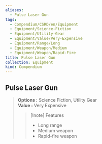 ```yaml
---
aliases:
  - Pulse Laser Gun
tags:
  - Compendium/CSRD/en/Equipment
  - Equipment/Science-Fiction
  - Equipment/Utility-Gear
  - Equipment/Value/Very-Expensive
  - Equipment/Range/Long
  - Equipment/Weapon/Medium
  - Equipment/Weapon/Rapid-Fire
title: Pulse Laser Gun
collection: Equipment
kind: Compendium
---
```

## Pulse Laser Gun  
  
>  
> **Options :** Science Fiction, Utility Gear  
> **Value :** Very Expensive  
>>[!note] Features  
>> - Long range  
>> - Medium weapon  
>> - Rapid-fire weapon